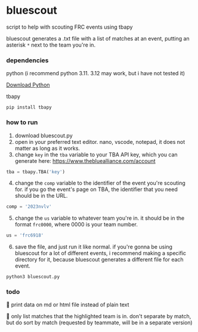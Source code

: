 # bluescout
script to help with scouting FRC events using tbapy

bluescout generates a .txt file with a list of matches at an event, putting an asterisk `*` next to the team you're in.

### dependencies
python (i recommend python 3.11. 3.12 may work, but i have not tested it)

[Download Python](https://www.python.org/downloads/)

tbapy
```
pip install tbapy
```

### how to run
1. download bluescout.py
2. open in your preferred text editor. nano, vscode, notepad, it does not matter as long as it works.
3. change `key` in the `tba` variable to your TBA API key, which you can generate here: https://www.thebluealliance.com/account
```python
tba = tbapy.TBA('key')
```
4. change the `comp` variable to the identifier of the event you're scouting for. if you go the event's page on TBA, the identifier that you need should be in the URL.
```python
comp = '2023nvlv'
```
5. change the `us` variable to whatever team you're in. it should be in the format `frc0000`, where 0000 is your team number.
```python
us = 'frc6918'
```
6. save the file, and just run it like normal. if you're gonna be using bluescout for a lot of different events, i recommend making a specific directory for it, because bluescout generates a different file for each event.
```
python3 bluescout.py
```

### todo
:black_square_button: print data on md or html file instead of plain text

:black_square_button: only list matches that the highlighted team is in. don't separate by match, but do sort by match (requested by teammate, will be in a separate version)
